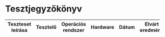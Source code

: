 # Tesztjegyzőkönyv
| Teszteset leírása | Tesztelő | Operációs rendszer | Hardware | Dátum | Elvárt eredmény |  Aktuális eredmény | Sikeresség |
| ------------------| -------- | ------------------ | -------- | ----- | --------------- | ------------------ | ---------- |